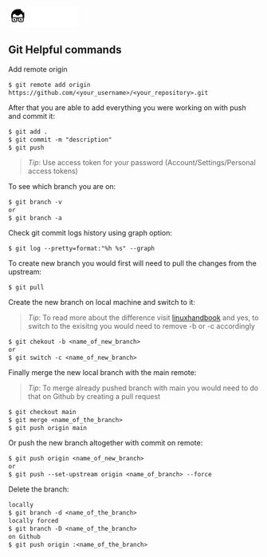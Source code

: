 <a href="../../README.md">
<img 
src="../../.readme/assets/codeacademy-white.svg" 
height="42">
</a>

## Git Helpful commands

Add remote origin
```
$ git remote add origin 
https://github.com/<your_username>/<your_repository>.git
```

After that you are able to add everything you were 
working on with push and commit it:
```
$ git add .
$ git commit -m "description"
$ git push
```
> *Tip*: Use access token for your password 
(Account/Settings/Personal access tokens)

To see which branch you are on:
```
$ git branch -v
or
$ git branch -a
```

Check git commit logs history using graph option:
```
$ git log --pretty=format:"%h %s" --graph
```

To create new branch you would first will need to 
pull the changes from the upstream:
```
$ git pull
```

Create the new branch on local machine and switch 
to it:
> *Tip*: To read more about the difference visit
[linuxhandbook](https://linuxhandbook.com/git-switch-checkout/)
and yes, to switch to the exisitng you would need 
to remove -b or -c accordingly
```
$ git chekout -b <name_of_new_branch> 
or 
$ git switch -c <name_of_new_branch>
```

Finally merge the new local branch with the main
remote:
> *Tip*: To merge already pushed branch with
main you would need to do that on Github
by creating a pull request
```
$ git checkout main
$ git merge <name_of_the_branch>
$ git push origin main
```

Or push the new branch altogether with commit on remote:
```
$ git push origin <name_of_new_branch>
or 
$ git push --set-upstream origin <name_of_branch> --force
```

Delete the branch: 
```
locally
$ git branch -d <name_of_the_branch>
locally forced
$ git branch -D <name_of_the_branch>
on Github
$ git push origin :<name_of_the_branch>
```
